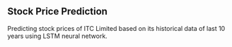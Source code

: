 ## Stock Price Prediction
Predicting stock prices of ITC Limited based on its historical data of last 10 years using LSTM neural network.

